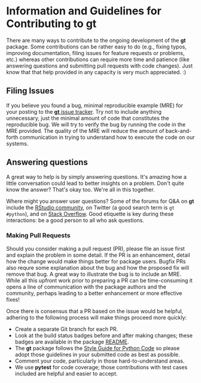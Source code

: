 # Information and Guidelines for Contributing to **gt**

There are many ways to contribute to the ongoing development of the **gt** package. Some contributions can be rather easy to do (e.g., fixing typos, improving documentation, filing issues for feature requests or problems, etc.) whereas other contributions can require more time and patience (like answering questions and submitting pull requests with code changes). Just know that that help provided in any capacity is very much appreciated. :)

## Filing Issues

If you believe you found a bug, minimal reproducible example (MRE) for your posting to the [**gt** issue tracker](https://github.com/rstudio/gt-python/issues). Try not to include anything unnecessary, just the minimal amount of code that constitutes the reproducible bug. We will try to verify the bug by running the code in the MRE provided. The quality of the MRE will reduce the amount of back-and-forth communication in trying to understand how to execute the code on our systems.

## Answering questions

A great way to help is by simply answering questions. It's amazing how a little conversation could lead to better insights on a problem. Don't quite know the answer? That's okay too. We're all in this together.

Where might you answer user questions? Some of the forums for Q&A on **gt** include the [RStudio community](https://community.rstudio.com), on Twitter (a good search term is `gt #python`), and on [Stack Overflow](https://stackoverflow.com). Good etiquette is key during these interactions: be a good person to all who ask questions.

### Making Pull Requests

Should you consider making a pull request (PR), please file an issue first and explain the problem in some detail. If the PR is an enhancement, detail how the change would make things better for package users. Bugfix PRs also requre some explanation about the bug and how the proposed fix will remove that bug. A great way to illustrate the bug is to include an MRE. While all this upfront work prior to preparing a PR can be time-consuming it opens a line of communication with the package authors and the community, perhaps leading to a better enhancement or more effective fixes!

Once there is consensus that a PR based on the issue would be helpful, adhering to the following process will make things proceed more quickly:

- Create a separate Git branch for each PR.
- Look at the build status badges before and after making changes; these badges are available in the package [README](https://github.com/rstudio/gt-python).
- The **gt** package follows the [Style Guide for Python Code](https://peps.python.org/pep-0008/) so please adopt those guidelines in your submitted code as best as possible.
- Comment your code, particularly in those hard-to-understand areas.
- We use **pytest** for code coverage; those contributions with test cases included are helpful and easier to accept.
